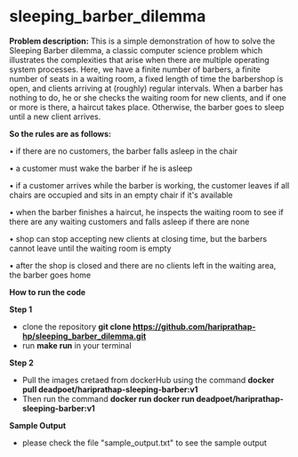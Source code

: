 # sleeping_barber_dilemma
**Problem description:**
This is a simple demonstration of how to solve the Sleeping Barber dilemma, a classic computer science problem which illustrates the complexities that arise when there are multiple operating system processes. Here, we have a finite number of barbers, a finite number of seats in a waiting room, a fixed length of time the barbershop is open, and clients arriving at (roughly) regular intervals. When a barber has nothing to do, he or she checks the waiting room for new clients, and if one or more is there, a haircut takes place. Otherwise, the barber
goes to sleep until a new client arrives. 

**So the rules are as follows:**


  • if there are no customers, the barber falls asleep in the chair
  
  • a customer must wake the barber if he is asleep
  
  • if a customer arrives while the barber is working, the customer leaves if all chairs are occupied and sits in an empty chair if it's available
  
  • when the barber finishes a haircut, he inspects the waiting room to see if there are any waiting customers and falls asleep if there are none
  
  • shop can stop accepting new clients at closing time, but the barbers cannot leave until the waiting room is empty
  
  • after the shop is closed and there are no clients left in the waiting area, the barber goes home

**How to run the code**

**Step 1**
  * clone the repository **git clone https://github.com/hariprathap-hp/sleeping_barber_dilemma.git**
  * run **make run** in your terminal

**Step 2**
  * Pull the images cretaed from dockerHub using the command **docker pull deadpoet/hariprathap-sleeping-barber:v1**
  * Then run the command **docker run docker run deadpoet/hariprathap-sleeping-barber:v1**

**Sample Output**
  * please check the file "sample_output.txt" to see the sample output

